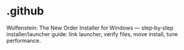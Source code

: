 # .github
Wolfenstein: The New Order Installer for Windows — step‑by‑step installer/launcher guide: link launcher, verify files, move install, tune performance.
